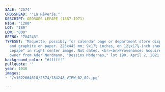 ```yaml
---
SALE: '2574'
CROSSHEAD: '"La Rêverie."'
DESCRIPT: GEORGES LEPAPE (1887-1971)
HIGH: "1200"
LOT: "189"
LOW: "800"
REFNO: "784248"
TYPESET: 'Maquette, possibly for calendar page or department store display. Gouache
  and graphite on paper. 225x445 mm; 9x17½ inches, on 12½x17¾-inch sheet. Signed "Geo.
  Lepape" in right center image. Not dated. <br><br>Provenance: Acquired by current
  owner from Ader Nordmann, "Dessins Modernes," lot 190, April 2, 2021.'
background_color: "#ffffff"
pullquote: ''
year: 1930
images:
- "/v1622664618/2574/784248_VIEW_02_02.jpg"

---
```

